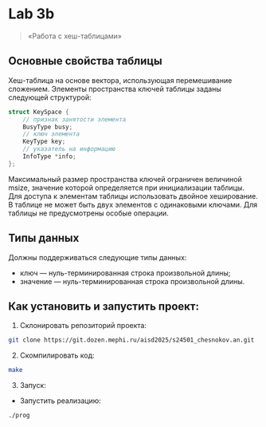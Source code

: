 # Lab 3b
> «Работа с хеш-таблицами»

## Основные свойства таблицы
Хеш-таблица на основе вектора, использующая перемешивание сложением.
Элементы пространства ключей таблицы заданы следующей структурой:
```c
struct KeySpace {
    // признак занятости элемента
    BusyType busy;
    // ключ элемента
    KeyType key;
    // указатель на информацию
    InfoType *info;
};
```
Максимальный размер пространства ключей ограничен величиной msize, значение которой определяется при инициализации таблицы.
Для доступа к элементам таблицы использовать двойное хеширование.
В таблице не может быть двух элементов с одинаковыми ключами.
Для таблицы не предусмотрены особые операции.


## Типы данных
Должны поддерживаться следующие типы данных:
+ ключ — нуль-терминированная строка произвольной длины;
+ значение — нуль-терминированная строка произвольной длины.


## Как установить и запустить проект:
1. Склонировать репозиторий проекта:
```bash
git clone https://git.dozen.mephi.ru/aisd2025/s24501_chesnokov.an.git
```
2. Скомпилировать код:
```bash
make
```

3. Запуск:
- Запустить реализацию:
```bash
./prog
```
